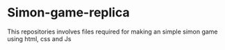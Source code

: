 # Simon-game-replica
This repositories involves files required for making an simple simon game using html, css and Js
